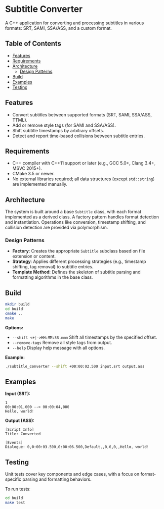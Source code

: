 # Subtitle Converter

A C++ application for converting and processing subtitles in various formats: SRT, SAMI, SSA/ASS, and a custom format.

## Table of Contents

- [Features](#features)
- [Requirements](#requirements)
- [Architecture](#architecture)
  - [Design Patterns](#design-patterns)
- [Build](#build)
- [Examples](#examples)
- [Testing](#testing)



## Features

- Convert subtitles between supported formats (SRT, SAMI, SSA/ASS, TTML).
- Add or remove style tags (for SAMI and SSA/ASS).
- Shift subtitle timestamps by arbitrary offsets.
- Detect and report time-based collisions between subtitle entries.

## Requirements

- C++ compiler with C++11 support or later (e.g., GCC 5.0+, Clang 3.4+, MSVC 2015+).
- CMake 3.5 or newer.
- No external libraries required; all data structures (except `std::string`) are implemented manually.

## Architecture

The system is built around a base `Subtitle` class, with each format implemented as a derived class. A factory pattern handles format detection and instantiation. Operations like conversion, timestamp shifting, and collision detection are provided via polymorphism.


### Design Patterns

- **Factory**: Creates the appropriate `Subtitle` subclass based on file extension or content.  
- **Strategy**: Applies different processing strategies (e.g., timestamp shifting, tag removal) to subtitle entries.  
- **Template Method**: Defines the skeleton of subtitle parsing and formatting algorithms in the base class.

## Build

```bash
mkdir build
cd build
cmake ..
make
```


**Options:**

- `--shift <+|->HH:MM:SS.mmm`  Shift all timestamps by the specified offset.
- `--remove-tags`             Remove all style tags from output.
- `--help`                    Display help message with all options.

**Example:**

```bash
./subtitle_converter --shift +00:00:02.500 input.srt output.ass
```

## Examples

**Input (SRT):**
```srt
1
00:00:01,000 --> 00:00:04,000
Hello, world!
```

**Output (ASS):**
```ass
[Script Info]
Title: Converted

[Events]
Dialogue: 0,0:00:03.500,0:00:06.500,Default,,0,0,0,,Hello, world!
```

## Testing

Unit tests cover key components and edge cases, with a focus on format-specific parsing and formatting behaviors.

To run tests:

```bash
cd build
make test
```

